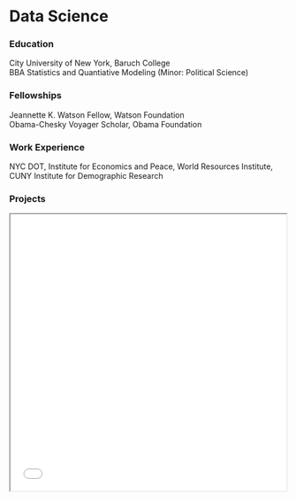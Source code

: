  # Data Science
### Education
City University of New York, Baruch College <br>
BBA Statistics and Quantiative Modeling (Minor: Political Science)

### Fellowships
Jeannette K. Watson Fellow, Watson Foundation <br> 
Obama-Chesky Voyager Scholar, Obama Foundation

### Work Experience
NYC DOT, Institute for Economics and Peace, World Resources Institute, CUNY Institute for Demographic Research

### Projects
<iframe src="Map vF Proj.html" height="500" width="500"></iframe>


